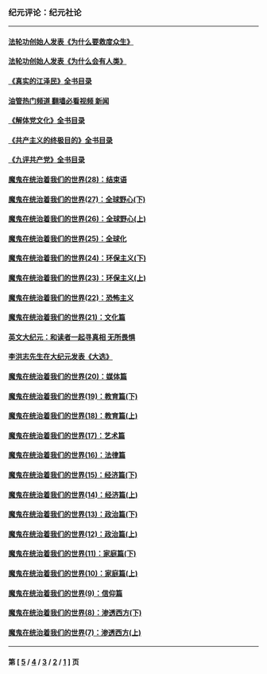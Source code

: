 ### 纪元评论：纪元社论
---
#### [法轮功创始人发表《为什么要救度众生》](../../pages/nsc422/n13975246.md?08190330) 
#### [法轮功创始人发表《为什么会有人类》](../../pages/nsc422/n13912117.md?08190330) 
#### [《真实的江泽民》全书目录](../../pages/nsc422/n13721399.md?08190330) 
#### [油管热门频道 翻墙必看视频 新闻](ok?08190330)
#### [《解体党文化》全书目录](../../pages/nsc422/n13721157.md?08190330) 
#### [《共产主义的终极目的》全书目录](../../pages/nsc422/n13721048.md?08190330) 
#### [《九评共产党》全书目录](../../pages/nsc422/n13708085.md?08190330) 
#### [魔鬼在统治着我们的世界(28)：结束语](../../pages/nsc422/n10936246.md?08190330) 
#### [魔鬼在统治着我们的世界(27)：全球野心(下)](../../pages/nsc422/n10928319.md?08190330) 
#### [魔鬼在统治着我们的世界(26)：全球野心(上)](../../pages/nsc422/n10900318.md?08190330) 
#### [魔鬼在统治着我们的世界(25)：全球化](../../pages/nsc422/n10788205.md?08190330) 
#### [魔鬼在统治着我们的世界(24)：环保主义(下)](../../pages/nsc422/n10695307.md?08190330) 
#### [魔鬼在统治着我们的世界(23)：环保主义(上)](../../pages/nsc422/n10688613.md?08190330) 
#### [魔鬼在统治着我们的世界(22)：恐怖主义](../../pages/nsc422/n10614727.md?08190330) 
#### [魔鬼在统治着我们的世界(21)：文化篇](../../pages/nsc422/n10597706.md?08190330) 
#### [英文大纪元：和读者一起寻真相 无所畏惧](../../pages/nsc422/n12542027.md?08190330) 
#### [李洪志先生在大纪元发表《大选》](../../pages/nsc422/n12534746.md?08190330) 
#### [魔鬼在统治着我们的世界(20)：媒体篇](../../pages/nsc422/n10586579.md?08190330) 
#### [魔鬼在统治着我们的世界(19)：教育篇(下)](../../pages/nsc422/n10564808.md?08190330) 
#### [魔鬼在统治着我们的世界(18)：教育篇(上)](../../pages/nsc422/n10526970.md?08190330) 
#### [魔鬼在统治着我们的世界(17)：艺术篇](../../pages/nsc422/n10499093.md?08190330) 
#### [魔鬼在统治着我们的世界(16)：法律篇](../../pages/nsc422/n10485969.md?08190330) 
#### [魔鬼在统治着我们的世界(15)：经济篇(下)](../../pages/nsc422/n10469975.md?08190330) 
#### [魔鬼在统治着我们的世界(14)：经济篇(上)](../../pages/nsc422/n10457370.md?08190330) 
#### [魔鬼在统治着我们的世界(13)：政治篇(下)](../../pages/nsc422/n10448270.md?08190330) 
#### [魔鬼在统治着我们的世界(12)：政治篇(上)](../../pages/nsc422/n10444576.md?08190330) 
#### [魔鬼在统治着我们的世界(11)：家庭篇(下)](../../pages/nsc422/n10440961.md?08190330) 
#### [魔鬼在统治着我们的世界(10)：家庭篇(上)](../../pages/nsc422/n10435448.md?08190330) 
#### [魔鬼在统治着我们的世界(9)：信仰篇](../../pages/nsc422/n10432159.md?08190330) 
#### [魔鬼在统治着我们的世界(8)：渗透西方(下)](../../pages/nsc422/n10429603.md?08190330) 
#### [魔鬼在统治着我们的世界(7)：渗透西方(上)](../../pages/nsc422/n10426013.md?08190330) 

---
#### 第 [ [5](./5.md?08190330) / [4](./4.md?08190330) / [3](./3.md?08190330) / [2](./2.md?08190330) / [1](./1.md?08190330) ] 页
